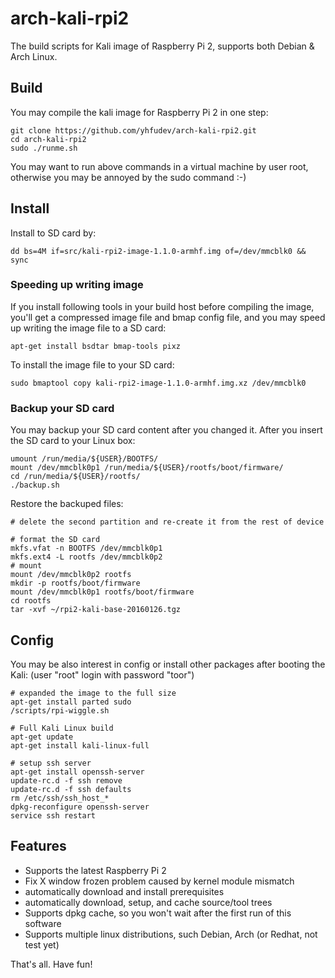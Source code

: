 arch-kali-rpi2
==============

The build scripts for Kali image of Raspberry Pi 2,
supports both Debian & Arch Linux.


Build
-----

You may compile the kali image for Raspberry Pi 2 in one step:

    git clone https://github.com/yhfudev/arch-kali-rpi2.git
    cd arch-kali-rpi2
    sudo ./runme.sh

You may want to run above commands in a virtual machine by user root,
otherwise you may be annoyed by the sudo command :-)

Install
-------
Install to SD card by:

    dd bs=4M if=src/kali-rpi2-image-1.1.0-armhf.img of=/dev/mmcblk0 && sync


### Speeding up writing image

If you install following tools in your build host before compiling the image, you'll get a compressed image file and bmap config file, and you may speed up writing the image file to a SD card:

    apt-get install bsdtar bmap-tools pixz

To install the image file to your SD card:

    sudo bmaptool copy kali-rpi2-image-1.1.0-armhf.img.xz /dev/mmcblk0

### Backup your SD card

You may backup your SD card content after you changed it. After you insert the SD card to your Linux box:

    umount /run/media/${USER}/BOOTFS/
    mount /dev/mmcblk0p1 /run/media/${USER}/rootfs/boot/firmware/
    cd /run/media/${USER}/rootfs/
    ./backup.sh

Restore the backuped files:

    # delete the second partition and re-create it from the rest of device

    # format the SD card
    mkfs.vfat -n BOOTFS /dev/mmcblk0p1
    mkfs.ext4 -L rootfs /dev/mmcblk0p2
    # mount
    mount /dev/mmcblk0p2 rootfs
    mkdir -p rootfs/boot/firmware
    mount /dev/mmcblk0p1 rootfs/boot/firmware
    cd rootfs
    tar -xvf ~/rpi2-kali-base-20160126.tgz

Config
------
You may be also interest in config or install other packages after booting the Kali:
(user "root" login with password "toor")

    # expanded the image to the full size
    apt-get install parted sudo
    /scripts/rpi-wiggle.sh
    
    # Full Kali Linux build
    apt-get update
    apt-get install kali-linux-full
    
    # setup ssh server
    apt-get install openssh-server
    update-rc.d -f ssh remove
    update-rc.d -f ssh defaults
    rm /etc/ssh/ssh_host_*
    dpkg-reconfigure openssh-server
    service ssh restart

Features
--------

* Supports the latest Raspberry Pi 2
* Fix X window frozen problem caused by kernel module mismatch
* automatically download and install prerequisites
* automatically download, setup, and cache source/tool trees
* Supports dpkg cache, so you won't wait after the first run of this software
* Supports multiple linux distributions, such Debian, Arch (or Redhat, not test yet)

That's all. Have fun!
